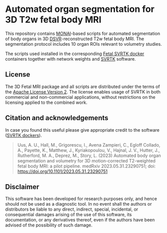 Automated organ segmentation for 3D T2w fetal body MRI
====================

This repository contains [MONAI](https://github.com/Project-MONAI/MONAI)-based scripts for automated segmentation of body organs in 3D [DSVR](https://www.ncbi.nlm.nih.gov/pmc/articles/PMC7116020/)-reconstructed T2w fetal body MRI. 
The segmentation protocol includes 10 organ ROIs relevant to volumetry studies. 



The scripts used installed in the corresponding [Fetal SVRTK docker](https://hub.docker.com/r/fetalsvrtk/segmentation) containers together with network weights and [SVRTK](https://github.com/SVRTK/SVRTK) software.  


License
-------

The 3D Fetal MRI package and all scripts are distributed under the terms of the
[Apache License Version 2](http://www.apache.org/licenses/LICENSE-2.0). The license enables usage of SVRTK in both commercial and non-commercial applications, without restrictions on the licensing applied to the combined work.


Citation and acknowledgements
-----------------------------

In case you found this  useful please give appropriate credit to the software ([SVRTK dockers](https://hub.docker.com/r/fetalsvrtk/)).

> Uus, A. U., Hall, M., Grigorescu, I., Avena Zampieri, C., Egloff Collado, A., Payette, K., Matthew, J., Kyriakopoulou, V., Hajnal, J. V., Hutter, J., Rutherford, M. A., Deprez, M., Story, L. (2023) Automated body organ segmentation and volumetry for 3D motion-corrected T2-weighted fetal body MRI: a pilot pipeline. medRxiv 2023.05.31.23290751; doi: https://doi.org/10.1101/2023.05.31.23290751


Disclaimer
-------

This software has been developed for research purposes only, and hence should not be used as a diagnostic tool. In no event shall the authors or distributors be liable to any direct, indirect, special, incidental, or consequential damages arising of the use of this software, its documentation, or any derivatives thereof, even if the authors have been advised of the possibility of such damage.


